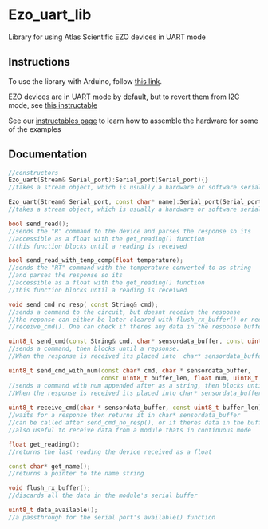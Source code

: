 # Ezo_uart_lib
Library for using Atlas Scientific EZO devices in UART mode

## Instructions
To use the library with Arduino, follow [this link](https://www.arduino.cc/en/Guide/Libraries).

EZO devices are in UART mode by default, but to revert them from I2C mode, see [this instructable](https://www.instructables.com/id/UART-AND-I2C-MODE-SWITCHING-FOR-ATLAS-SCIENTIFIC-E/)

See our [instructables page](https://www.instructables.com/member/AtlasScientific/) to learn how to assemble the hardware for some of the examples

## Documentation
```C++
//constructors
Ezo_uart(Stream& Serial_port):Serial_port(Serial_port){}  
//takes a stream object, which is usually a hardware or software serial port

Ezo_uart(Stream& Serial_port, const char* name):Serial_port(Serial_port), name(name){}
//takes a stream object, which is usually a hardware or software serial port and a name string

bool send_read();
//sends the "R" command to the device and parses the response so its
//accessible as a float with the get_reading() function
//this function blocks until a reading is received

bool send_read_with_temp_comp(float temperature);
//sends the "RT" command with the temperature converted to as string
//and parses the response so its
//accessible as a float with the get_reading() function
//this function blocks until a reading is received

void send_cmd_no_resp( const String& cmd);
//sends a command to the circuit, but doesnt receive the response
//the reponse can either be later cleared with flush_rx_buffer() or received with
//receive_cmd(). One can check if theres any data in the response buffer with data_available();

uint8_t send_cmd(const String& cmd, char* sensordata_buffer, const uint8_t buffer_len);
//sends a command, then blocks until a repsonse. 
//When the response is received its placed into  char* sensordata_buffer

uint8_t send_cmd_with_num(const char* cmd, char * sensordata_buffer, 
						  const uint8_t buffer_len, float num, uint8_t decimal_amount);
//sends a command with num appended after as a string, then blocks until a repsonse. 
//When the response is received its placed into char* sensordata_buffer
						  
uint8_t receive_cmd(char * sensordata_buffer, const uint8_t buffer_len);
//waits for a response then returns it in char* sensordata_buffer
//can be called after send_cmd_no_resp(), or if theres data in the buffer according to data_available()
//also useful to receive data from a module thats in continuous mode

float get_reading();		
//returns the last reading the device received as a float

const char* get_name();		
//returns a pointer to the name string		

void flush_rx_buffer();
//discards all the data in the module's serial buffer

uint8_t data_available();
//a passthrough for the serial port's available() function


```
